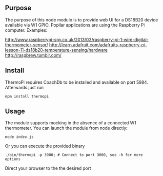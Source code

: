 ## Purpose

The purpose of this node module is to provide web UI for a DS18B20 device available via W1 GPIO.
Popilar applications are using the Raspberry Pi computer. Examples:

http://www.raspberrypi-spy.co.uk/2013/03/raspberry-pi-1-wire-digital-thermometer-sensor/
http://learn.adafruit.com/adafruits-raspberry-pi-lesson-11-ds18b20-temperature-sensing/hardware
http://raspbrew.tumblr.com/

## Install

ThermoPi requires CoachDb to be installed and available on port 5984.
Afterwards just run

    npm install thermopi

## Usage 

The module supports mocking in the absence of a connected W1 thermometer. 
You can launch the module from node directly:

	node index.js

Or you can execute the provided binary

	./bin/thermopi -p 3000; # Connect to port 3000, see -h for more options

Direct your browser to the the desired port